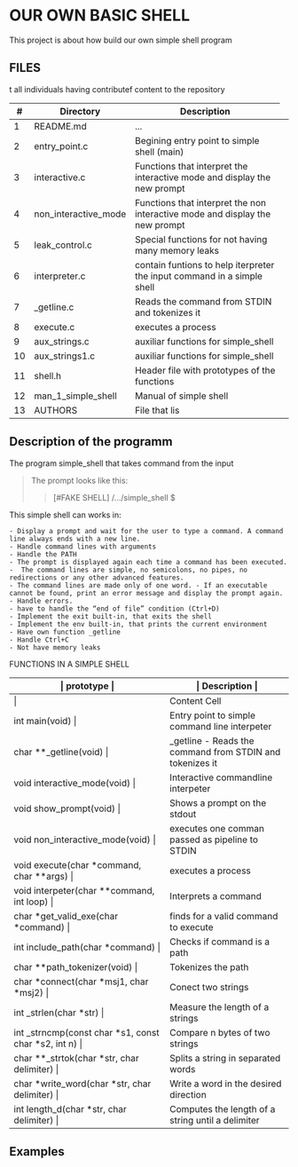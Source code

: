 #  OUR OWN BASIC SHELL

This project is about how build our own simple shell program

## **FILES**
<table>
<thead>
<tr>
  <th>#</th>
  <th>Directory</th>
  <th>Description</th>
</tr>
</thead>
<tbody>
<tr>
  <td>1</td>
  <td> README.md</td>
  <td>...<td>
</tr>
<tr>
  <td>2</td>
  <td>entry_point.c</td>
  <td>Begining entry point to simple shell (main)</td>	
</tr>
<tr>
  <td>3</td>
  <td>interactive.c</td>
  <td>Functions that interpret the interactive mode and display the new prompt  </td>
</tr>
<tr>
  <td>4</td>
  <td>non_interactive_mode</td>
  <td>Functions that interpret the non interactive mode and display the new prompt</td>
</tr>
<tr>
  <td>5</td>
  <td>leak_control.c</td>
  <td>Special functions for not having many memory leaks</td>
</tr>
<tr>
  <td>6</td>
  <td>interpreter.c</td>
  <td>contain funtions to help iterpreter the input command in a simple shell</td>
</tr>
<tr>
  <td>7</td>
  <td>_getline.c</td>
  <td>Reads the command from STDIN and tokenizes it</td>
</tr>
<tr>
  <td>8</td>
  <td>execute.c</td>
  <td>executes a process</td>
</tr>
<tr>
  <td>9</td>
  <td>aux_strings.c</td>
  <td>auxiliar functions for simple_shell</td>
</tr>
<tr>
  <td>10</td>
  <td>aux_strings1.c</td>
  <td>auxiliar functions for simple_shell</td>
</tr>
<tr>
  <td>11</td>
  <td>shell.h</td>
  <td>Header file with prototypes of the functions</td>
</tr>
<tr>
  <td>12</td>
  <td>man_1_simple_shell</td>
  <td>Manual of simple shell</td>
</tr>
<tr>
  <td>13</td>
  <td>AUTHORS</td>
  <td>File that lis</td>
</tr>
t all individuals having contributef content to the repository
</tbody>
</table>

## Description of the programm

The program simple_shell that takes command from the input

> The prompt looks like this:
>>[#FAKE SHELL] /.../simple_shell $

This simple shell can works in:


    - Display a prompt and wait for the user to type a command. A command line always ends with a new line.
    - Handle command lines with arguments
    - Handle the PATH
    - The prompt is displayed again each time a command has been executed.
    -  The command lines are simple, no semicolons, no pipes, no redirections or any other advanced features.
    - The command lines are made only of one word. - If an executable cannot be found, print an error message and display the prompt again.
    - Handle errors.
    - have to handle the “end of file” condition (Ctrl+D)
    - Implement the exit built-in, that exits the shell
    - Implement the env built-in, that prints the current environment
    - Have own function _getline
    - Handle Ctrl+C
    - Not have memory leaks


FUNCTIONS IN A SIMPLE SHELL 
<table>
<thead>
<tr>
  <th>| prototype |</th>
  <th>| Description   |</th>
</tr>
</thead>
<tbody>
<tr>
  <td>  |</td>
  <td>Content Cell</td>
</tr>
<tr>
  <td>int main(void) |</td>
  <td> Entry point to simple command line interpeter</td>
</tr>
<tr>
  <td>char **_getline(void) |</td>
  <td>_getline - Reads the command from STDIN and tokenizes it</td>
</tr>
<tr>
  <td>void interactive_mode(void) |</td>
  <td>Interactive commandline interpeter</td>
</tr>
<tr>
  <td>void show_prompt(void) |</td>
  <td>Shows a prompt on the stdout</td>
</tr>
<tr>
  <td>void non_interactive_mode(void) |</td>
  <td>executes one comman passed as pipeline to STDIN</td>
</tr>
<tr>
  <td>void execute(char *command, char **args) |</td>
  <td>executes a process</td>
</tr>
<tr>
  <td>void interpeter(char **command, int loop) |</td>
  <td>Interprets a command</td>
</tr>
<tr>
  <td>char *get_valid_exe(char *command) |</td>
  <td> finds for a valid command to execute</td>
</tr>
<tr>
  <td>int include_path(char *command) |</td>
  <td>Checks if command is a path</td>
</tr>
<tr>
  <td>char **path_tokenizer(void) | </td>
  <td> Tokenizes the path</td>
</tr>
<tr>
  <td>char *connect(char *msj1, char *msj2) |</td>
  <td>Conect two strings</td>
</tr>
<tr>
  <td>int _strlen(char *str) |</td>
  <td>Measure the length of a strings</td>
</tr>
<tr>
  <td>int _strncmp(const char *s1, const char *s2, int n) |</td>
  <td>Compare n bytes of  two strings</td>
</tr>
<tr>
  <td>char **_strtok(char *str, char delimiter) |</td>
  <td> Splits a string in separated words</td>
</tr>
<tr>
  <td>char *write_word(char *str, char delimiter) |</td>
  <td>Write a word in the desired direction</td>
</tr>
<tr>
  <td>
int length_d(char *str, char delimiter) |</td>
  <td>Computes the length of a string until a delimiter</td>
</tr>

</tbody>
</table>



## Examples

